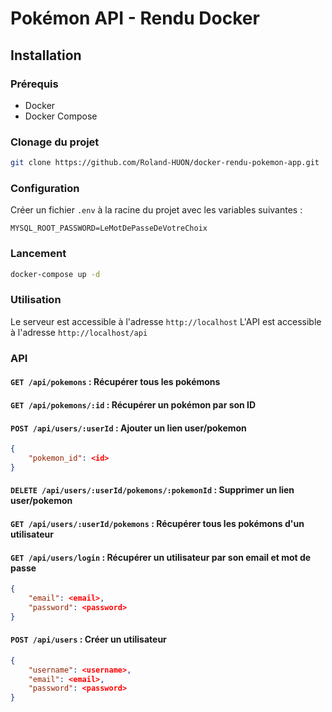 # Pokémon API - Rendu Docker

## Installation
### Prérequis
- Docker
- Docker Compose
### Clonage du projet
```bash
git clone https://github.com/Roland-HUON/docker-rendu-pokemon-app.git
```
### Configuration
Créer un fichier `.env` à la racine du projet avec les variables suivantes :
```env
MYSQL_ROOT_PASSWORD=LeMotDePasseDeVotreChoix
```
### Lancement
```bash
docker-compose up -d
```
### Utilisation
Le serveur est accessible à l'adresse `http://localhost`
L'API est accessible à l'adresse `http://localhost/api`

### API
#### `GET /api/pokemons` : Récupérer tous les pokémons
#### `GET /api/pokemons/:id` : Récupérer un pokémon par son ID
#### `POST /api/users/:userId` : Ajouter un lien user/pokemon
```json
{
    "pokemon_id": <id>
}
```
#### `DELETE /api/users/:userId/pokemons/:pokemonId` : Supprimer un lien user/pokemon
#### `GET /api/users/:userId/pokemons` : Récupérer tous les pokémons d'un utilisateur
<!-- #### `GET /api/users` : Récupérer tous les utilisateurs -->
#### `GET /api/users/login` : Récupérer un utilisateur par son email et mot de passe
```json
{
    "email": <email>,
    "password": <password>
}
```
#### `POST /api/users` : Créer un utilisateur
```json
{
    "username": <username>,
    "email": <email>,
    "password": <password>
}
```